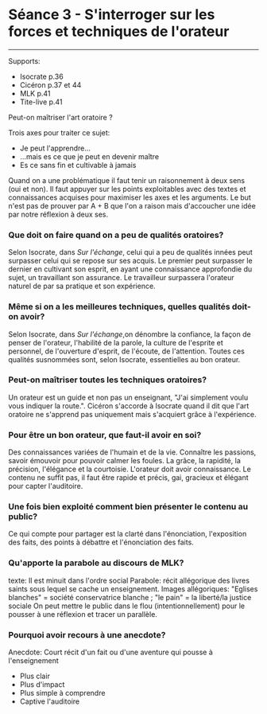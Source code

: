 # Séance 3 - S'interroger sur les forces et techniques de l'orateur

------

Supports:

* Isocrate p.36
* Cicéron p.37 et 44
* MLK p.41
* Tite-live p.41
  

Peut-on maîtriser l'art oratoire ?

Trois axes pour traiter ce sujet:
* Je peut l'apprendre...
* ...mais es ce que je peut en devenir maître
* Es ce sans fin et cultivable à jamais

Quand on a une problématique il faut tenir un raisonnement à deux sens (oui et non). Il faut appuyer sur les points exploitables avec des textes et connaissances acquises pour maximiser les axes et les arguments. Le but n'est pas de prouver par A + B que l'on a raison mais d'accoucher une idée par notre réflexion à deux ses. 


### Que doit on faire quand on a peu de qualités oratoires?
Selon Isocrate, dans *Sur l'échange*, celui qui a peu de qualités innées peut surpasser celui qui se repose sur ses acquis. Le premier peut surpasser le dernier en cultivant son esprit, en ayant une connaissance approfondie du sujet, un travaillant son assurance. Le travailleur surpassera l'orateur naturel de par sa pratique et son expérience.

### Même si on a les meilleures techniques, quelles qualités doit-on avoir?
Selon Isocrate, dans *Sur l'échange*,on dénombre la confiance, la façon de penser de l'orateur, l'habilité de la parole, la culture de l'esprite et personnel, de l'ouverture d'esprit, de l'écoute, de l'attention. Toutes ces qualités susnommées sont, selon Isocrate, essentielles au bon orateur.

### Peut-on maîtriser toutes les techniques oratoires? 
Un orateur est un guide et non pas un enseignant, "J'ai simplement voulu vous indiquer la route.". Cicéron s'accorde à Isocrate quand il dit que l'art oratoire ne s'apprend pas uniquement mais s'acquiert grâce à l'expérience.

### Pour être un bon orateur, que faut-il avoir en soi?
Des connaissances variées de l'humain et de la vie. Connaître les passions, savoir émouvoir pour pouvoir calmer les foules. La grâce, la rapidité, la précision, l'élégance et la courtoisie.
L'orateur doit avoir connaissance. Le contenu ne suffit pas, il faut être rapide et précis, gai, gracieux et élégant pour capter l'auditoire.

### Une fois bien exploité comment bien présenter le contenu au public?

Ce qui compte pour partager est la clarté dans l'énonciation, l'exposition des faits, des points à débattre et l'énonciation des faits.

### Qu'apporte la parabole au discours de MLK?

texte: Il est minuit dans l'ordre social
Parabole: récit allégorique des livres saints sous lequel se cache un enseignement.
Images allégoriques: "Eglises blanches" = société conservatrice blanche ; "le pain" = la liberté/la justice sociale
On peut mettre le public dans le flou (intentionnellement) pour le pousser à une réflexion et tracer un parallèle.

### Pourquoi avoir recours à une anecdote?

Anecdote: Court récit d'un fait ou d'une aventure qui pousse à l'enseignement

* Plus clair
* Plus d'impact
* Plus simple à comprendre
* Captive l'auditoire